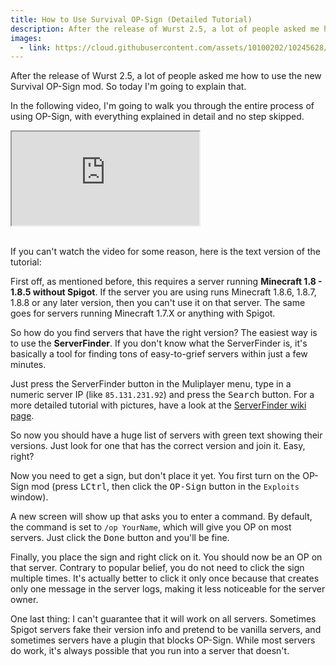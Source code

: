 ```yaml
---
title: How to Use Survival OP-Sign (Detailed Tutorial)
description: After the release of Wurst 2.5, a lot of people asked me how to use the new Survival OP-Sign mod. So today I'm going to explain that.
images:
  - link: https://cloud.githubusercontent.com/assets/10100202/10245628/887a70f6-6909-11e5-8678-3e95936d71a1.jpg
---
```

After the release of Wurst 2.5, a lot of people asked me how to use the new Survival OP-Sign mod. So today I'm going to explain that.

In the following video, I'm going to walk you through the entire process of using OP-Sign, with everything explained in detail and no step skipped.

<div class="embed-responsive embed-responsive-16by9">
  <iframe class="embed-responsive-item" src="https://www.youtube.com/embed/Ix-LmaFFvj4" allowfullscreen></iframe>
</div>
<br>

If you can't watch the video for some reason, here is the text version of the tutorial:

First off, as mentioned before, this requires a server running **Minecraft 1.8 - 1.8.5 without Spigot**. If the server you are using runs Minecraft 1.8.6, 1.8.7, 1.8.8 or any later version, then you can't use it on that server. The same goes for servers running Minecraft 1.7.X or anything with Spigot.

So how do you find servers that have the right version? The easiest way is to use the **ServerFinder**. If you don't know what the ServerFinder is, it's basically a tool for finding tons of easy-to-grief servers within just a few minutes.

Just press the ServerFinder button in the Muliplayer menu, type in a numeric server IP (like `85.131.231.92`) and press the <kbd>Search</kbd> button. For a more detailed tutorial with pictures, have a look at the [ServerFinder wiki page](/wiki/Special_Features/Server_Finder/).

So now you should have a huge list of servers with green text showing their versions. Just look for one that has the correct version and join it. Easy, right?

Now you need to get a sign, but don't place it yet. You first turn on the OP-Sign mod (press <kbd>LCtrl</kbd>, then click the <kbd>OP-Sign</kbd> button in the `Exploits` window).

A new screen will show up that asks you to enter a command. By default, the command is set to `/op YourName`, which will give you OP on most servers. Just click the <kbd>Done</kbd> button and you'll be fine.

Finally, you place the sign and right click on it. You should now be an OP on that server. Contrary to popular belief, you do not need to click the sign multiple times. It's actually better to click it only once because that creates only one message in the server logs, making it less noticeable for the server owner.

One last thing: I can't guarantee that it will work on all servers. Sometimes Spigot servers fake their version info and pretend to be vanilla servers, and sometimes servers have a plugin that blocks OP-Sign. While most servers do work, it's always possible that you run into a server that doesn't.
